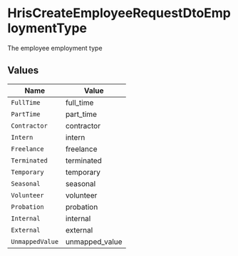 # HrisCreateEmployeeRequestDtoEmploymentType

The employee employment type


## Values

| Name            | Value           |
| --------------- | --------------- |
| `FullTime`      | full_time       |
| `PartTime`      | part_time       |
| `Contractor`    | contractor      |
| `Intern`        | intern          |
| `Freelance`     | freelance       |
| `Terminated`    | terminated      |
| `Temporary`     | temporary       |
| `Seasonal`      | seasonal        |
| `Volunteer`     | volunteer       |
| `Probation`     | probation       |
| `Internal`      | internal        |
| `External`      | external        |
| `UnmappedValue` | unmapped_value  |